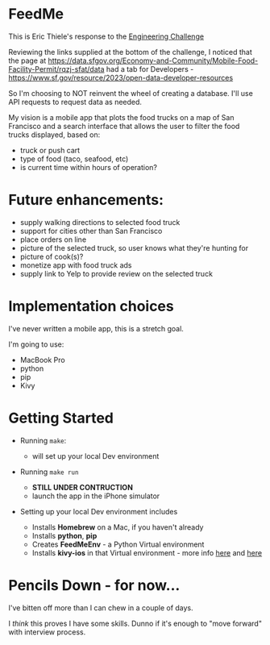 # FeedMe
This is Eric Thiele's response to the [Engineering Challenge](https://github.com/peck/engineering-assessment?tab=readme-ov-file)

Reviewing the links supplied at the bottom of the challenge, 
I noticed that the page at https://data.sfgov.org/Economy-and-Community/Mobile-Food-Facility-Permit/rqzj-sfat/data 
had a tab for Developers - https://www.sf.gov/resource/2023/open-data-developer-resources

So I'm choosing to NOT reinvent the wheel of creating a database.
I'll use API requests to request data as needed.

My vision is a mobile app that plots the food trucks on a map of San Francisco
and a search interface that allows the user to filter the food trucks displayed,
based on:
- truck or push cart
- type of food (taco, seafood, etc)
- is current time within hours of operation?

# Future enhancements:
- supply walking directions to selected food truck
- support for cities other than San Francisco
- place orders on line
- picture of the selected truck, so user knows what they're hunting for
- picture of cook(s)?
- monetize app with food truck ads
- supply link to Yelp to provide review on the selected truck

# Implementation choices

I've never written a mobile app, this is a stretch goal.

I'm going to use:
- MacBook Pro
- python
- pip
- Kivy

# Getting Started

- Running `make`:
  - will set up your local Dev environment
    
- Running `make run`
  - **STILL UNDER CONTRUCTION**
  - launch the app in the iPhone simulator

- Setting up your local Dev environment includes
  - Installs **Homebrew** on a Mac, if you haven't already
  - Installs **python**, **pip**
  - Creates **FeedMeEnv** - a Python Virtual environment
  - Installs **kivy-ios** in that Virtual environment - more info [here](https://kivy.org/) and [here](https://github.com/kivy/kivy-ios)
 
# Pencils Down - for now...

I've bitten off more than I can chew in a couple of days.

I *think* this proves I have some skills.  Dunno if it's enough to "move forward" with interview process.
